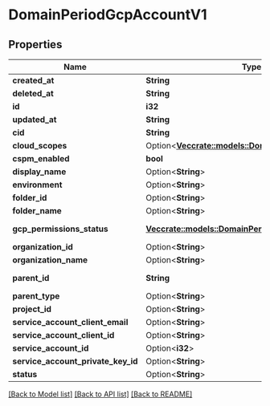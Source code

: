 # DomainPeriodGcpAccountV1

## Properties

Name | Type | Description | Notes
------------ | ------------- | ------------- | -------------
**created_at** | **String** |  |
**deleted_at** | **String** |  |
**id** | **i32** |  |
**updated_at** | **String** |  |
**cid** | **String** |  |
**cloud_scopes** | Option<[**Vec<crate::models::DomainPeriodCloudScope>**](domain.CloudScope.md)> |  | [optional]
**cspm_enabled** | **bool** |  |
**display_name** | Option<**String**> | GCP Display Name | [optional]
**environment** | Option<**String**> |  | [optional]
**folder_id** | Option<**String**> | GCP folder ID | [optional]
**folder_name** | Option<**String**> | GCP folder Name | [optional]
**gcp_permissions_status** | [**Vec<crate::models::DomainPeriodPermission>**](domain.Permission.md) | Permissions status returned via API. |
**organization_id** | Option<**String**> | GCP organization ID | [optional]
**organization_name** | Option<**String**> | GCP organization name | [optional]
**parent_id** | **String** | GCP Account ID for organization/folder/projects. |
**parent_type** | Option<**String**> | GCP Parent Type. | [optional]
**project_id** | Option<**String**> | GCP Project ID | [optional]
**service_account_client_email** | Option<**String**> |  | [optional]
**service_account_client_id** | Option<**String**> |  | [optional]
**service_account_id** | Option<**i32**> | GCP service account ID | [optional]
**service_account_private_key_id** | Option<**String**> |  | [optional]
**status** | Option<**String**> | Account registration status. | [optional]

[[Back to Model list]](../README.md#documentation-for-models) [[Back to API list]](../README.md#documentation-for-api-endpoints) [[Back to README]](../README.md)
